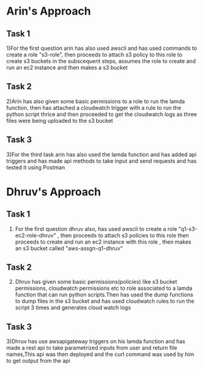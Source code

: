 # Arin's Approach
## Task 1
1)For the first question arin has also used awscli and has used commands to create a role "s3-role", then proceeds to attach s3 policy to this role to create s3 buckets in the subscequent steps,  assumes the role to create and run an ec2 instance and then makes a s3 bucket

## Task 2
2)Arin has also given some basic permissions to a role to run the lamda function, then has attached a cloudwatch trigger with a rule to run the python script thrice and then proceeded to get the cloudwatch logs as three files were being uploaded to the s3 bucket
## Task 3
3)For the third task arin has also used the lamda function and has added api triggers and has made api methods to take input and send requests and has tested it using Postman

# Dhruv's Approach
## Task 1
1) For the first question dhruv also, has used awscli to create a role "q1-s3-ec2-role-dhruv" , then proceeds to attach s3 policies to this role then proceeds to create and run an ec2 instance with this role , then makes an s3 bucket called "aws-assgn-q1-dhruv"

## Task 2
2) Dhruv has given some basic permissions(policies) like s3 bucket permissions, cloudwatch permissions etc to role associated to a lamda function that can run python scripts.Then has used the dump functions to dump files in the s3 bucket and has used cloudwatch rules to run the script 3 times and generates cloud watch logs

## Task 3
3)Dhruv has use awsapigateway triggers on his lamda function and has made a rest api to take parametrized inputs from user and return file names,This api was then deployed and the curl command was used by him to get output from the api
